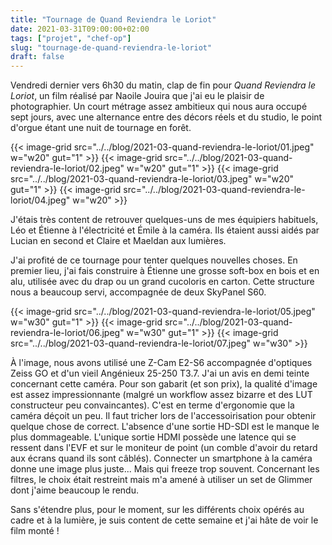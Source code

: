 ```yaml
---
title: "Tournage de Quand Reviendra le Loriot"
date: 2021-03-31T09:00:00+02:00
tags: ["projet", "chef-op"]
slug: "tournage-de-quand-reviendra-le-loriot"
draft: false
---
```


Vendredi dernier vers 6h30 du matin, clap de fin pour *Quand Reviendra le Loriot*, un film réalisé par Naoile Jouira que j'ai eu le plaisir de photographier. Un court métrage assez ambitieux qui nous aura occupé sept jours, avec une alternance entre des décors réels et du studio, le point d'orgue étant une nuit de tournage en forêt.

{{< image-grid src="../../blog/2021-03-quand-reviendra-le-loriot/01.jpeg" w="w20" gut="1" >}}
{{< image-grid src="../../blog/2021-03-quand-reviendra-le-loriot/02.jpeg" w="w20" gut="1" >}}
{{< image-grid src="../../blog/2021-03-quand-reviendra-le-loriot/03.jpeg" w="w20" gut="1" >}}
{{< image-grid src="../../blog/2021-03-quand-reviendra-le-loriot/04.jpeg" w="w20" >}}


J'étais très content de retrouver quelques-uns de mes équipiers habituels, Léo et Étienne à l'électricité et Émile à la caméra. Ils étaient aussi aidés par Lucian en second et Claire et Maeldan aux lumières.

J'ai profité de ce tournage pour tenter quelques nouvelles choses. En premier lieu, j'ai fais construire à Étienne une grosse soft-box en bois et en alu, utilisée avec du drap ou un grand cucoloris en carton. Cette structure nous a beaucoup servi, accompagnée de deux SkyPanel S60.

{{< image-grid src="../../blog/2021-03-quand-reviendra-le-loriot/05.jpeg" w="w30" gut="1" >}}
{{< image-grid src="../../blog/2021-03-quand-reviendra-le-loriot/06.jpeg" w="w30" gut="1" >}}
{{< image-grid src="../../blog/2021-03-quand-reviendra-le-loriot/07.jpeg" w="w30" >}}

À l'image, nous avons utilisé une Z-Cam E2-S6 accompagnée d'optiques Zeiss GO et d'un vieil Angénieux 25-250 T3.7. J'ai un avis en demi teinte concernant cette caméra. Pour son gabarit (et son prix), la qualité d'image est assez impressionnante (malgré un workflow assez bizarre et des LUT constructeur peu convaincantes). C'est en terme d'ergonomie que la caméra déçoit un peu. Il faut tricher lors de l'accessoirisation pour obtenir quelque chose de correct. L'absence d'une sortie HD-SDI est le manque le plus dommageable. L'unique sortie HDMI possède une latence qui se ressent dans l'EVF et sur le moniteur de point (un comble d'avoir du retard aux écrans quand ils sont câblés). Connecter un smartphone à la caméra donne une image plus juste... Mais qui freeze trop souvent. Concernant les filtres, le choix était restreint mais m'a amené à utiliser un set de Glimmer dont j'aime beaucoup le rendu.

Sans s'étendre plus, pour le moment, sur les différents choix opérés au cadre et à la lumière, je suis content de cette semaine et j'ai hâte de voir le film monté !
